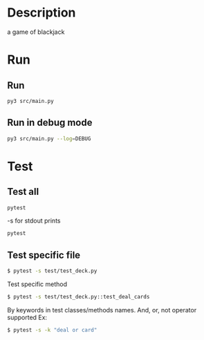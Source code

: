 # Description

a game of blackjack


# Run

## Run 
``` bash
py3 src/main.py
```

## Run in debug mode
``` bash
py3 src/main.py --log=DEBUG
```

# Test

## Test all

``` bash
pytest
```

-s for stdout prints

``` bash
pytest 
```

## Test specific file

``` bash
$ pytest -s test/test_deck.py
```


Test specific method

``` bash
$ pytest -s test/test_deck.py::test_deal_cards
```

By keywords in test classes/methods names. And, or, not operator supported
Ex:

``` bash
$ pytest -s -k "deal or card"
```
